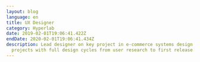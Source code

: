 ```yaml
---
layout: blog
language: en
title: UX Designer
category: Hyperlab
date: 2019-02-01T19:06:41.422Z
endDate: 2020-02-01T19:06:41.434Z
description: Lead designer on key project in e-commerce systems design. Multiple
  projects with full design cycles from user research to first release.
---
```

